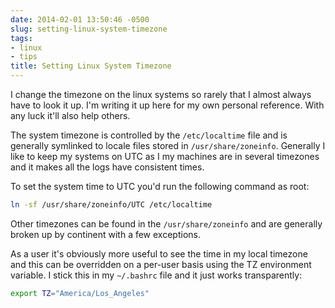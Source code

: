 ```yaml
---
date: 2014-02-01 13:50:46 -0500
slug: setting-linux-system-timezone
tags:
- linux
- tips
title: Setting Linux System Timezone
---
```


I change the timezone on the linux systems so rarely that I almost always have
to look it up. I'm writing it up here for my own personal reference. With any
luck it'll also help others.

The system timezone is controlled by the `/etc/localtime` file and is generally
symlinked to locale files stored in `/usr/share/zoneinfo`. Generally I like to
keep my systems on UTC as I my machines are in several timezones and it makes
all the logs have consistent times.

To set the system time to UTC you'd run the following command as root:

```sh
ln -sf /usr/share/zoneinfo/UTC /etc/localtime
```

Other timezones can be found in the `/usr/share/zoneinfo` and are generally
broken up by continent with a few exceptions.

As a user it's obviously more useful to see the time in my local timezone and
this can be overridden on a per-user basis using the TZ environment variable. I
stick this in my `~/.bashrc` file and it just works transparently:

```sh
export TZ="America/Los_Angeles"
```
